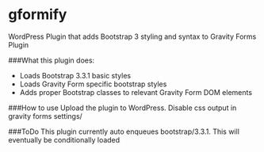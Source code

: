 # gformify

WordPress Plugin that adds Bootstrap 3 styling and syntax to Gravity Forms Plugin

###What this plugin does:

* Loads Bootstrap 3.3.1 basic styles
* Loads Gravity Form specific bootstrap styles
* Adds proper Bootstrap classes to relevant Gravity Form DOM elements

###How to use
Upload the plugin to WordPress.  Disable css output in gravity forms settings/

###ToDo
This plugin currently auto enqueues bootstrap/3.3.1.   This will eventually be conditionally loaded
